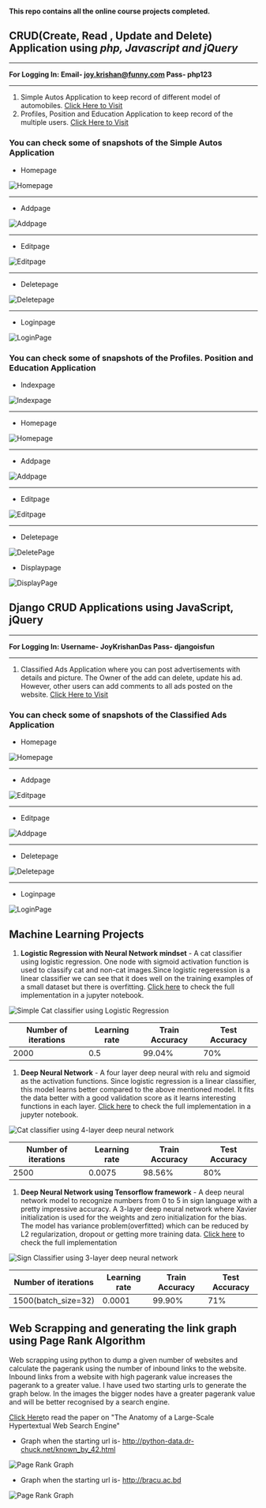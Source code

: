 #### **This repo contains all the online course projects completed.**



## CRUD(Create, Read , Update and Delete) Application using *php, Javascript and jQuery*
___
__For Logging In: Email- joy.krishan@funny.com Pass- php123__
___

1. Simple Autos Application to keep record of different model of automobiles. [Click Here to Visit](https://e14b4b7e078c.ngrok.io/Database_PHP/CRUD_app/)
1. Profiles, Position and Education Application to keep record of the multiple users. [Click Here to Visit](https://e14b4b7e078c.ngrok.io/Database_PHP/Users&Profile/)
<!--
>>**Note the Link to the Application will only work if I host the projects from my PC**
-->

### You can check some of snapshots of the Simple Autos Application

* Homepage

![Homepage](https://github.com/JoyKrishan/Joy-s_Course_Projects/blob/master/PHP%20pictures/Autos_homepage.JPG)
___

* Addpage

![Addpage](https://github.com/JoyKrishan/Joy-s_Course_Projects/blob/master/PHP%20pictures/Autos_Addnew.JPG)
___

* Editpage

![Editpage](https://github.com/JoyKrishan/Joy-s_Course_Projects/blob/master/PHP%20pictures/Autos_editpage.JPG)
___

* Deletepage

![Deletepage](https://github.com/JoyKrishan/Joy-s_Course_Projects/blob/master/PHP%20pictures/Autos_deletepage.JPG)
___

* Loginpage 

![LoginPage](https://github.com/JoyKrishan/Joy-s_Course_Projects/blob/master/PHP%20pictures/Autos_Loginpage.JPG)

### You can check some of snapshots of the Profiles. Position and Education Application

* Indexpage

![Indexpage](https://github.com/JoyKrishan/Joy-s_Course_Projects/blob/master/PHP%20pictures/Profiles_IndexPage.JPG)
___

* Homepage

![Homepage](https://github.com/JoyKrishan/Joy-s_Course_Projects/blob/master/PHP%20pictures/Profiles_Homepage.JPG)
___

* Addpage

![Addpage](https://github.com/JoyKrishan/Joy-s_Course_Projects/blob/master/PHP%20pictures/Profiles_Addpage.JPG)
___

* Editpage

![Editpage](https://github.com/JoyKrishan/Joy-s_Course_Projects/blob/master/PHP%20pictures/Profiles_editpage.JPG)
___

* Deletepage 

![DeletePage](https://github.com/JoyKrishan/Autos-App-Using-PHP/blob/master/PHP%20pictures/Profiles_deletepage.JPG)

* Displaypage

![DisplayPage](https://github.com/JoyKrishan/Joy-s_Course_Projects/blob/master/PHP%20pictures/Profiles_displaypage.JPG)

## Django CRUD Applications using JavaScript, jQuery
___
__For Logging In: Username- JoyKrishanDas Pass- djangoisfun__
___
1. Classified Ads Application where you can post advertisements with details and picture. The Owner of the add can delete, update his ad. However, other users can add comments to all ads posted on the website. [Click Here to Visit](https://a21859cd7944.ngrok.io/ads/)

<!--
>> **Note the Link to the Applications will only work if I host the projects from my PC**
-->

### You can check some of snapshots of the Classified Ads Application
* Homepage

![Homepage](https://github.com/JoyKrishan/Autos-App-Using-PHP/blob/master/Django%20Pictures/Homepage.JPG)
___

* Addpage

![Editpage](https://github.com/JoyKrishan/Autos-App-Using-PHP/blob/master/Django%20Pictures/Editpage.JPG)
___

* Editpage

![Addpage](https://github.com/JoyKrishan/Autos-App-Using-PHP/blob/master/Django%20Pictures/Capture.JPG)
___

* Deletepage

![Deletepage](https://github.com/JoyKrishan/Autos-App-Using-PHP/blob/master/Django%20Pictures/Deletepage.JPG)
___

* Loginpage 

![LoginPage](https://github.com/JoyKrishan/Autos-App-Using-PHP/blob/master/Django%20Pictures/Loginpage.JPG)


## Machine Learning Projects

1. **Logistic Regression with Neural Network mindset** - A cat classifier using logistic regression. One node with sigmoid activation function is used to classify cat and non-cat images.Since logistic regeression is a linear classifier we can see that it does well on the training examples of a small dataset but there is overfitting. [Click here](https://github.com/JoyKrishan/Joy-s_Course_Projects/blob/master/Machine%20Learning/Logistic%20Regression%20as%20a%20Neural%20Network/Logistic_Regression_with_a_Neural_Network_mindset_v6a.ipynb) to check the full implementation in a jupyter notebook.

![Simple Cat classifier using Logistic Regression](https://github.com/JoyKrishan/Joy-s_Course_Projects/blob/master/Deep%20Images/Cat_classifications_using_Logistic__regression.JPG)

 Number of iterations | Learning rate | Train Accuracy | Test Accuracy 
 -------------------- | ------------- | -------------- | ------------- 
| 2000 | 0.5 | 99.04% | 70% |

1. **Deep Neural Network** - A four layer deep neural with relu and sigmoid as the activation functions. Since logistic regression is a linear classifier, this model learns better compared to the above mentioned model. It fits the data better with a good validation score as it learns interesting functions in each layer. [Click here](https://github.com/JoyKrishan/Joy-s_Course_Projects/blob/master/Machine%20Learning/Deep%20Neural%20Network%20Application_%20Image%20Classification/Deep%20Neural%20Network%20-%20Application%20v8.ipynb) to check the full implementation in a jupyter notebook.

![Cat classifier using 4-layer deep neural network](https://github.com/JoyKrishan/Joy-s_Course_Projects/blob/master/Deep%20Images/Cat_classification_using_NN.JPG)


 Number of iterations | Learning rate | Train Accuracy | Test Accuracy 
 -------------------- | ------------- | -------------- | ------------- 
| 2500 | 0.0075 | 98.56% | 80% |

1. **Deep Neural Network using Tensorflow framework** - A deep neural network model to recognize numbers from 0 to 5 in sign language with a pretty impressive accuracy. A 3-layer deep neural network where Xavier initialization is used for the weights and zero initialization for the bias. The model has variance problem(overfitted) which can be reduced by 
L2 regularization, dropout or getting more training data. [Click here](https://github.com/JoyKrishan/Joy-s_Course_Projects/blob/master/Machine%20Learning/Deep%20Neural%20Network%20using%20Tensorflow/Tensorflow%20Tutorial%20v3a.ipynb) to  check the full implementation

![Sign Classifier using 3-layer deep neural network](https://github.com/JoyKrishan/Joy-s_Course_Projects/blob/master/Deep%20Images/Tensorflow.JPG)

 Number of iterations | Learning rate | Train Accuracy | Test Accuracy 
 -------------------- | ------------- | -------------- | ------------- 
 1500(batch_size=32) | 0.0001 | 99.90% | 71% 
 



## Web Scrapping and generating the link graph using Page Rank Algorithm

Web scrapping using python to dump a given number of websites and calculate the pagerank using the number of inbound links to the website. Inbound links from a website with high pagerank value increases the pagerank to a greater value. 
I have used two starting urls to generate the graph below. In the images the bigger nodes have a greater pagerank value and will be better recognised by a search engine.

[Click Here](https://github.com/JoyKrishan/Joy-s_Course_Projects/blob/master/Web%20Scrapping%20using%20Python/The%20Anatomy%20of%20a%20Search%20Engine.doc)to read the paper on "The Anatomy of a Large-Scale Hypertextual Web Search Engine"

* Graph when the starting url is- http://python-data.dr-chuck.net/known_by_42.html

![Page Rank Graph](https://github.com/JoyKrishan/Joy-s_Course_Projects/blob/master/Web%20Scrapping%20using%20Python/html_1.PNG)

* Graph when the starting url is- http://bracu.ac.bd

![Page Rank Graph](https://github.com/JoyKrishan/Joy-s_Course_Projects/blob/master/Web%20Scrapping%20using%20Python/html_2.PNG)
